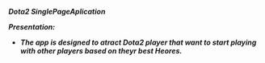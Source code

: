 <b/><i/>Dota2 SinglePageAplication

<b>Presentation: </b>
<ul>
   <li>The app is designed to atract Dota2 player that want to start playing with other players based on theyr best Heores.</li>


<ul>


